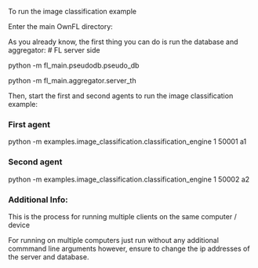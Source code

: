 To run the image classification example

Enter the main OwnFL directory:

As you already know, the first thing you can do is run the database and aggregator: # FL server side

python -m fl_main.pseudodb.pseudo_db

python -m fl_main.aggregator.server_th

Then, start the first and second agents to run the image classification example:

### First agent


python -m examples.image_classification.classification_engine 1 50001 a1

### Second agent

python -m examples.image_classification.classification_engine 1 50002 a2

### Additional Info:

This is the process for running multiple clients on the same computer / device

For running on multiple computers just run without any additional commmand line arguments
however, ensure to change the ip addresses of the server and database.



